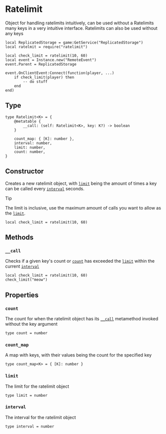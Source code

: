 # Ratelimit

Object for handling ratelimits intuitively, can be used without a Ratelimits many keys in a very intuitive interface. Ratelimits can also be used without any keys

```luau
local ReplicatedStorage = game:GetService("ReplicatedStorage")
local ratelmit = require("ratelimit")

local check_limit = ratelimit(10, 60)
local event = Instance.new("RemoteEvent")
event.Parent = ReplicatedStorage

event.OnClientEvent:Connect(function(player, ...)
	if check_limit(player) then
		-- do stuff
	end
end)
```

## Type

```luau
type Ratelimit<K> = {
	@metatable { 
		__call: (self: Ratelimit<K>, key: K?) -> boolean 
	}

	count_map: { [K]: number },
	interval: number,
	limit: number,
	count: number,
}
```

## Constructor

Creates a new ratelimit object, with [`limit`](#limit) being the amount of times a key can be called every [`interval`](#interval) seconds.

> [!TIP]
> The limit is inclusive, use the maximum amount of calls you want to allow as the [`limit`](#limit).

```luau
local check_limit = ratelimit(10, 60)
```

## Methods

### `__call`

Checks if a given key's count or [`count`](#count) has exceeded the [`limit`](#limit) within the current [`interval`](#interval)

```luau
local check_limit = ratelimit(10, 60)
check_limit("meow")
```

## Properties

### `count`

The count for when the ratelimit object has its [`__call`](#__call) metamethod invoked without the key argument 

```luau
type count = number
```

### `count_map`

A map with keys, with their values being the count for the specified key

```luau
type count_map<K> = { [K]: number }
```

### `limit`

The limit for the ratelimit object

```luau
type limit = number
```

### `interval`

The interval for the ratelimit object

```luau
type interval = number
```